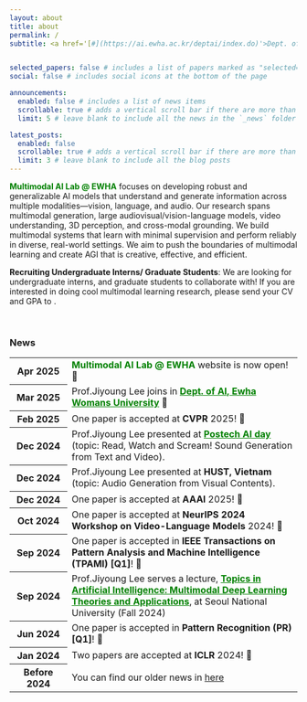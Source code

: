 ```yaml
---
layout: about
title: about
permalink: /
subtitle: <a href='[#](https://ai.ewha.ac.kr/deptai/index.do)'>Dept. of AI, Ewha Womans University</a>. Seoul, Korea.


selected_papers: false # includes a list of papers marked as "selected={true}"
social: false # includes social icons at the bottom of the page

announcements:
  enabled: false # includes a list of news items
  scrollable: true # adds a vertical scroll bar if there are more than 3 news items
  limit: 5 # leave blank to include all the news in the `_news` folder

latest_posts:
  enabled: false
  scrollable: true # adds a vertical scroll bar if there are more than 3 new posts items
  limit: 3 # leave blank to include all the blog posts
---
```

<b style="color: green">Multimodal AI Lab @ EWHA</b> focuses on developing robust and generalizable AI models that understand and generate information across multiple modalities—vision, language, and audio. 
Our research spans multimodal generation, large audiovisual/vision-language models, video understanding, 3D perception, and cross-modal grounding. 
We build multimodal systems that learn with minimal supervision and perform reliably in diverse, real-world settings.
We aim to push the boundaries of multimodal learning and create AGI that is creative, effective, and efficient.


**Recruiting Undergraduate Interns/ Graduate Students**:
We are looking for undergraduate interns, and graduate students to collaborate with! 
If you are interested in doing cool multimodal learning research, please send your CV and GPA to <a href="mailto:lee.jiyoung@ewha.ac.kr"><i class="fa-solid fa-envelope"></i></a>.

&nbsp;


### News
<div class="news">
  <div class="table-responsive" style="max-height: 60vw">
  <table class="table table-sm table-borderless">
    <tr>
        <th scope="row" style="width: 20%"> Apr 2025 </th>
        <td> <b style="color: green">Multimodal AI Lab @ EWHA</b> website is now open! 👋 </td>
    </tr>
    <tr>
        <th scope="row" style="width: 20%"> Mar 2025 </th>
        <td> Prof.Jiyoung Lee joins in <b><a href="https://ai.ewha.ac.kr/deptai/index.do" style="color: green">Dept. of AI, Ewha Womans University</a></b> 👋 </td>
    </tr>
    <tr>
        <th scope="row" style="width: 20%"> Feb 2025 </th>
        <td> One paper is accepted at <b>CVPR</b> 2025! 🎉 </td>
    </tr>
    <tr>
        <th scope="row" style="width: 20%"> Dec 2024 </th>
        <td> Prof.Jiyoung Lee presented at <b><a href="https://event-us.kr/eventinfo/event/96012" style="color: green">Postech AI day</a></b> (topic: Read, Watch and Scream! Sound Generation from Text and Video). </td>
    </tr>
    <tr>
        <th scope="row" style="width: 20%"> Dec 2024 </th>
        <td> Prof.Jiyoung Lee presented at <b>HUST, Vietnam</b> (topic: Audio Generation from Visual Contents). </td>
    </tr>
    <tr>
        <th scope="row" style="width: 20%"> Dec 2024 </th>
        <td> One paper is accepted at <b>AAAI</b> 2025! 🎉 </td>
    </tr>
    <tr>
        <th scope="row" style="width: 20%"> Oct 2024 </th>
        <td> One paper is accepted at <b>NeurIPS 2024 Workshop on Video-Language Models</b> 2024! 🎉 </td>
    </tr>
    <tr>
        <th scope="row" style="width: 20%"> Sep 2024 </th>
        <td> One paper is accepted in <b>IEEE Transactions on Pattern Analysis and Machine Intelligence (TPAMI) [Q1]</b>! 🎉 </td>
    </tr>
    <tr>
        <th scope="row" style="width: 20%"> Sep 2024 </th>
        <td> Prof.Jiyoung Lee serves a lecture, <b><a href="https://naver-ai.github.io/202402-AI773/" style="color: green">Topics in Artificial Intelligence: Multimodal Deep Learning Theories and Applications</a></b>, at Seoul National University (Fall 2024) </td>
    </tr>
    <tr>
        <th scope="row" style="width: 20%"> Jun 2024 </th>
        <td> One paper is accepted in <b>Pattern Recognition (PR) [Q1]</b>! 🎉 </td>
    </tr>
    <tr>
        <th scope="row" style="width: 20%"> Jan 2024 </th>
        <td> Two papers are accepted at <b>ICLR</b> 2024! 🎉 </td>
    </tr>
    <tr>
        <th scope="row" style="width: 20%"> Before 2024 </th>
        <td> You can find our older news in <a href="https://lee-jiyoung.github.io/">here</a> </td>
    </tr>
  </table>
  </div>
</div>



